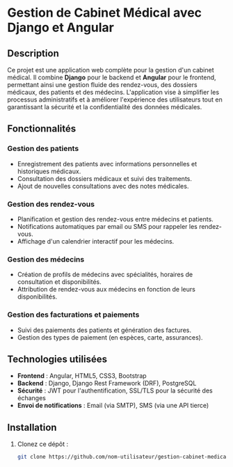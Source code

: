 # Gestion de Cabinet Médical avec Django et Angular

## Description

Ce projet est une application web complète pour la gestion d'un cabinet médical. Il combine **Django** pour le backend et **Angular** pour le frontend, permettant ainsi une gestion fluide des rendez-vous, des dossiers médicaux, des patients et des médecins. L'application vise à simplifier les processus administratifs et à améliorer l'expérience des utilisateurs tout en garantissant la sécurité et la confidentialité des données médicales.

## Fonctionnalités

### Gestion des patients
- Enregistrement des patients avec informations personnelles et historiques médicaux.
- Consultation des dossiers médicaux et suivi des traitements.
- Ajout de nouvelles consultations avec des notes médicales.

### Gestion des rendez-vous
- Planification et gestion des rendez-vous entre médecins et patients.
- Notifications automatiques par email ou SMS pour rappeler les rendez-vous.
- Affichage d'un calendrier interactif pour les médecins.

### Gestion des médecins
- Création de profils de médecins avec spécialités, horaires de consultation et disponibilités.
- Attribution de rendez-vous aux médecins en fonction de leurs disponibilités.

### Gestion des facturations et paiements
- Suivi des paiements des patients et génération des factures.
- Gestion des types de paiement (en espèces, carte, assurances).

## Technologies utilisées

- **Frontend** : Angular, HTML5, CSS3, Bootstrap
- **Backend** : Django, Django Rest Framework (DRF), PostgreSQL
- **Sécurité** : JWT pour l'authentification, SSL/TLS pour la sécurité des échanges
- **Envoi de notifications** : Email (via SMTP), SMS (via une API tierce)

## Installation

1. Clonez ce dépôt :
   ```bash
   git clone https://github.com/nom-utilisateur/gestion-cabinet-medical.git
